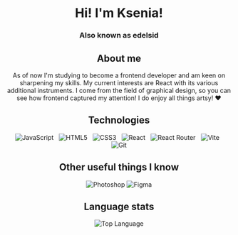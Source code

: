 <h1 align="center">Hi! I'm Ksenia!</h1>
<h3 align="center">Also known as edelsid</h3>

<h2 align="center">About me</h2>
<p align="center">
  As of now I'm studying to become a frontend developer and am keen on sharpening my skills. My current interests are React with its various additional instruments. I come from the field of graphical design, so you can see how frontend captured my attention! I do enjoy all things artsy! ❤
</p>

<h2 align="center">Technologies</h2>
<p align="center">
<img src="https://img.shields.io/badge/javascript-%23323330.svg?style=for-the-badge&logo=javascript&logoColor=%23F7DF1E" alt="JavaScript">&nbsp;&nbsp;
<img src="https://img.shields.io/badge/html5-%23E34F26.svg?style=for-the-badge&logo=html5&logoColor=white" alt="HTML5">&nbsp;&nbsp;
<img src="https://img.shields.io/badge/css3-%231572B6.svg?style=for-the-badge&logo=css3&logoColor=white" alt="CSS3">&nbsp;&nbsp;
<img src="https://img.shields.io/badge/react-%2320232a.svg?style=for-the-badge&logo=react&logoColor=%2361DAFB" alt="React">&nbsp;&nbsp;
<img src="https://img.shields.io/badge/React_Router-CA4245?style=for-the-badge&logo=react-router&logoColor=white" alt="React Router">&nbsp;&nbsp;
<img src="https://img.shields.io/badge/vite-%23646CFF.svg?style=for-the-badge&logo=vite&logoColor=white" alt="Vite">&nbsp;&nbsp;
<img src="https://img.shields.io/badge/git-%23F05033.svg?style=for-the-badge&logo=git&logoColor=white" alt="Git">


<h2 align="center">Other useful things I know</h2>

<p align="center">
<img src="https://img.shields.io/badge/adobe%20photoshop-%2331A8FF.svg?style=for-the-badge&logo=adobe%20photoshop&logoColor=white" alt="Photoshop">
<img src="https://img.shields.io/badge/figma-%23F24E1E.svg?style=for-the-badge&logo=figma&logoColor=white" alt="Figma">
</p>

<h2 align="center">Language stats</h2>

<p align="center">
<img alt="Top Language" src="https://github-readme-stats.vercel.app/api/top-langs/?username=edelsid&hide=html,&hide_border=true&title_color=5391FE&text_color=555">
</p>